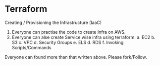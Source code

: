 # Terraform
Creating / Provisioning the Infrastructure (IaaC)
1. Everyone can practise the code to create Infra on AWS.
2. Everyone can alse create Service wise infra using terraform:
   a. EC2
   b. S3
   c. VPC
   d. Security Groups
   e. ELS
   d. RDS
   f. Invoking Scripts/Commands

Everyone can found more than that written above. Please fork/Follow.
